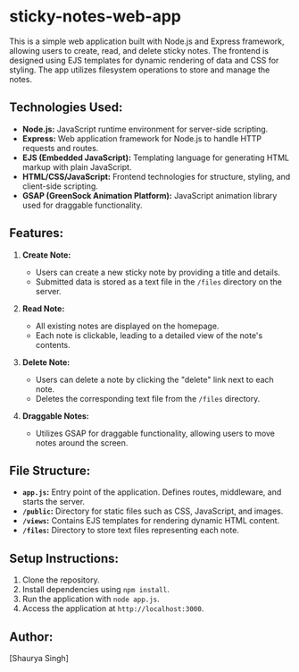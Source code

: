 # sticky-notes-web-app


This is a simple web application built with Node.js and Express framework, allowing users to create, read, and delete sticky notes. The frontend is designed using EJS templates for dynamic rendering of data and CSS for styling. The app utilizes filesystem operations to store and manage the notes.

## Technologies Used:
- **Node.js:** JavaScript runtime environment for server-side scripting.
- **Express:** Web application framework for Node.js to handle HTTP requests and routes.
- **EJS (Embedded JavaScript):** Templating language for generating HTML markup with plain JavaScript.
- **HTML/CSS/JavaScript:** Frontend technologies for structure, styling, and client-side scripting.
- **GSAP (GreenSock Animation Platform):** JavaScript animation library used for draggable functionality.

## Features:
1. **Create Note:**
   - Users can create a new sticky note by providing a title and details.
   - Submitted data is stored as a text file in the `/files` directory on the server.

2. **Read Note:**
   - All existing notes are displayed on the homepage.
   - Each note is clickable, leading to a detailed view of the note's contents.

3. **Delete Note:**
   - Users can delete a note by clicking the "delete" link next to each note.
   - Deletes the corresponding text file from the `/files` directory.

4. **Draggable Notes:**
   - Utilizes GSAP for draggable functionality, allowing users to move notes around the screen.

## File Structure:
- **`app.js`:** Entry point of the application. Defines routes, middleware, and starts the server.
- **`/public`:** Directory for static files such as CSS, JavaScript, and images.
- **`/views`:** Contains EJS templates for rendering dynamic HTML content.
- **`/files`:** Directory to store text files representing each note.

## Setup Instructions:
1. Clone the repository.
2. Install dependencies using `npm install`.
3. Run the application with `node app.js`.
4. Access the application at `http://localhost:3000`.



## Author:
[Shaurya Singh]


